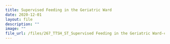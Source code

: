 ```yaml
---
title: Supervised Feeding in the Geriatric Ward
date: 2020-12-01
layout: file
description: ""
image: ""
file_url: /files/267_TTSH_ST_Supervised Feeding in the Geriatric Ward-combine.pdf
---
```

